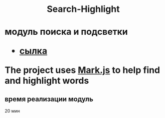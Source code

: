 <h1 align="center"> Search-Highlight <h1>

<p>модуль поиска и подсветки </p>

- [сылка](https://mizou9999.github.io/Search-Highlight/)

The project uses [Mark.js](https://markjs.io/) to help find and highlight words

## время реализации модуль

20 мин
